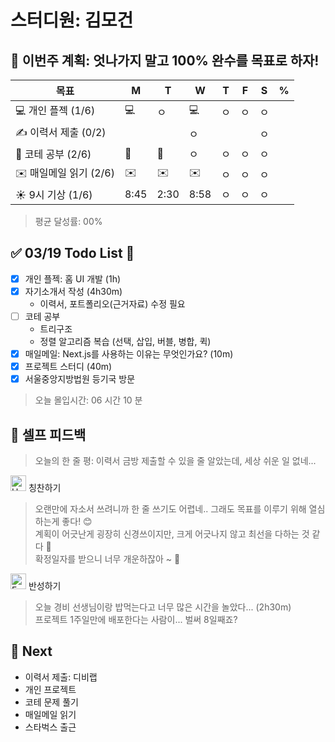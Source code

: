 # 스터디원: 김모건

## 🚀 이번주 계획: 엇나가지 말고 100% 완수를 목표로 하자!

| 목표                   | M    | T    | W    | T   | F   | S   | %   |
| ---------------------- | ---- | ---- | ---- | --- | --- | --- | --- |
| 💻 개인 플젝 (1/6)     | 💻   | ㅇ   | 💻   | ㅇ  | ㅇ  | ㅇ  |     |
| ✍️ 이력서 제출 (0/2)   |      |      | ㅇ   |     |     | ㅇ  |     |
| 🔢 코테 공부 (2/6)     | 🔢   | 🔢   | ㅇ   | ㅇ  | ㅇ  | ㅇ  |     |
| ✉️ 매일메일 읽기 (2/6) | ✉️   | ✉️   | ✉️   | ㅇ  | ㅇ  | ㅇ  |     |
| ☀️ 9시 기상 (1/6)      | 8:45 | 2:30 | 8:58 | ㅇ  | ㅇ  | ㅇ  |     |

> 평균 달성률: 00%<br>

## ✅ 03/19 Todo List 🌸

- [x] 개인 플젝: 홈 UI 개발 (1h)
- [x] 자기소개서 작성 (4h30m)
  - 이력서, 포트폴리오(근거자료) 수정 필요
- [ ] 코테 공부
  - 트리구조
  - 정렬 알고리즘 복습 (선택, 삽입, 버블, 병합, 퀵)
- [x] 매일메일: Next.js를 사용하는 이유는 무엇인가요? (10m)
- [x] 프로젝트 스터디 (40m)
- [x] 서울중앙지방법원 등기국 방문

> 오늘 몰입시간: 06 시간 10 분<br>

## 🎉 셀프 피드백

> 오늘의 한 줄 평: 이력서 금방 제출할 수 있을 줄 알았는데, 세상 쉬운 일 없네... <br>

<img src="https://raw.githubusercontent.com/Tarikul-Islam-Anik/Animated-Fluent-Emojis/master/Emojis/Smilies/Hugging%20Face.png" alt="Hugging Face" width="25" height="25"> 칭찬하기 </img>

> 오랜만에 자소서 쓰려니까 한 줄 쓰기도 어렵네.. 그래도 목표를 이루기 위해 열심하는게 좋다! 😊 <br>
> 계획이 어긋난게 굉장히 신경쓰이지만, 크게 어긋나지 않고 최선을 다하는 것 같다 🤔<br>
> 확정일자를 받으니 너무 개운하잖아 ~ 🤣<br>

<img src="https://raw.githubusercontent.com/Tarikul-Islam-Anik/Animated-Fluent-Emojis/master/Emojis/Smilies/Face%20with%20Monocle.png" alt="Face with Monocle" width="25" height="25"> 반성하기</img>

> 오늘 경비 선생님이랑 밥먹는다고 너무 많은 시간을 놀았다... (2h30m) <br>
> 프로젝트 1주일만에 배포한다는 사람이... 벌써 8일째죠?<br>

## 🌱 Next

- 이력서 제출: 디비랩
- 개인 프로젝트
- 코테 문제 풀기
- 매일메일 읽기
- 스타벅스 출근
